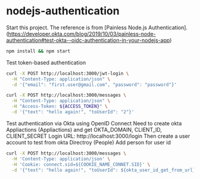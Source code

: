 # nodejs-authentication

Start this project. The reference is from [Painless Node.js Authentication].(https://developer.okta.com/blog/2019/10/03/painless-node-authentication#test-okta--oidc-authentication-in-your-nodejs-app) 

```bash
npm install && npm start
```

Test token-based authentication
```bash
curl -X POST http://localhost:3000/jwt-login \
  -H "Content-Type: application/json" \
  -d '{"email": "first.user@gmail.com", "password": "password"}'

curl -X POST http://localhost:3000/messages \
  -H "Content-Type: application/json" \
  -H "Access-Token: ${ACCESS_TOKEN}" \
  -d '{"text": "hello again!", "toUserId": "2"}'
```

Test authentication via Okta using OpenID Connect
Need to create okta Appliactions (Appliactions) and get OKTA_DOMAIN, CLIENT_ID, CLIENT_SECRET
Login URL: http://localhost:3000/login
Then create a user account to test from okta Directroy (People) Add person for user id
```bash
curl -X POST http://localhost:3000/messages \
  -H 'Content-Type: application/json' \
  -H 'Cookie: connect.sid=${COOKIE_NAME_CONNET.SID}' \
  -d '{"text": "hello again!", "toUserId": ${okta_user_id_get_from_url}}'
```
